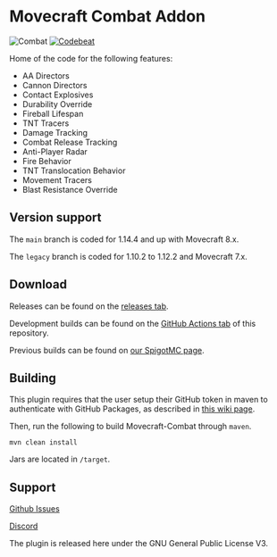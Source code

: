 # Movecraft Combat Addon
![Combat](https://github.com/APDevTeam/Movecraft-Combat/actions/workflows/maven.yml/badge.svg)
[![Codebeat](https://codebeat.co/badges/8ea3227d-0125-4cd5-896f-834f66011791)](https://codebeat.co/projects/github-com-apdevteam-movecraft-combat-main)

Home of the code for the following features:
 - AA Directors
 - Cannon Directors
 - Contact Explosives
 - Durability Override
 - Fireball Lifespan
 - TNT Tracers
 - Damage Tracking
 - Combat Release Tracking
 - Anti-Player Radar
 - Fire Behavior
 - TNT Translocation Behavior
 - Movement Tracers
 - Blast Resistance Override

## Version support
The `main` branch is coded for 1.14.4 and up with Movecraft 8.x.

The `legacy` branch is coded for 1.10.2 to 1.12.2 and Movecraft 7.x.

## Download
Releases can be found on the [releases tab](https://github.com/APDevTeam/Movecraft-Combat/releases).

Development builds can be found on the [GitHub Actions tab](https://github.com/APDevTeam/Movecraft-Combat/actions) of this repository.

Previous builds can be found on [our SpigotMC page](https://www.spigotmc.org/resources/movecraft-combat.81574/).

## Building
This plugin requires that the user setup their GitHub token in maven to authenticate with GitHub Packages, as described in [this wiki page](https://github.com/APDevTeam/Movecraft/wiki/Documentation).

Then, run the following to build Movecraft-Combat through `maven`.
```
mvn clean install
```
Jars are located in `/target`.


## Support
[Github Issues](https://github.com/APDevTeam/Movecraft-Combat/issues)

[Discord](http://bit.ly/JoinAP-Dev)

The plugin is released here under the GNU General Public License V3. 
